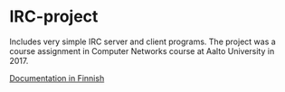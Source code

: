 # IRC-project

Includes very simple IRC server and client programs. The project was a course assignment in 
Computer Networks course at Aalto University in 2017. 

[Documentation in Finnish](/blob/master/DOCS.md)

